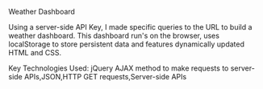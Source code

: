 Weather Dashboard 

Using a server-side API Key, I made specific queries to the URL to build a weather dashboard. 
This dashboard run's on the browser, uses localStorage to store persistent data and features dynamically updated HTML and CSS. 


Key Technologies Used:
jQuery AJAX method to make requests to server-side APIs,JSON,HTTP GET requests,Server-side APIs
